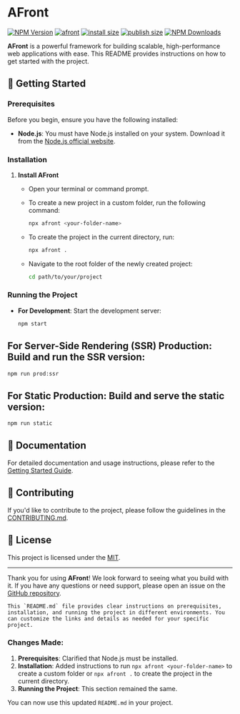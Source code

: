 # AFront

[![NPM Version][npm-version-image]][npm-url]
[![afront](https://snyk.io/advisor/npm-package/afront/badge.svg)](https://snyk.io/advisor/npm-package/afront/badge.svg)
[![install size](https://packagephobia.com/badge?p=afront)](https://packagephobia.com/result?p=afront)
[![publish size](https://badgen.net/packagephobia/publish/afront)](https://www.npmjs.com/package/afront)
[![NPM Downloads][npm-downloads-image]][npm-downloads-url]


**AFront** is a powerful framework for building scalable, high-performance web applications with ease. This README provides instructions on how to get started with the project.

## 🚀 Getting Started

### Prerequisites

Before you begin, ensure you have the following installed:

- **Node.js**: You must have Node.js installed on your system. Download it from the [Node.js official website](https://nodejs.org/).

### Installation

1. **Install AFront**

   - Open your terminal or command prompt.
   - To create a new project in a custom folder, run the following command:
     ```bash
     npx afront <your-folder-name>
     ```
   - To create the project in the current directory, run:
     ```bash
     npx afront .
     ```

   - Navigate to the root folder of the newly created project:
     ```bash
     cd path/to/your/project
     ```

### Running the Project

- **For Development**: Start the development server:
  ```bash
  npm start
  ```

## For Server-Side Rendering (SSR) Production: Build and run the SSR version:
  ```bash
  npm run prod:ssr
  ```
## For Static Production: Build and serve the static version:
  ```bash
  npm run static
  ```

## 📄 Documentation

For detailed documentation and usage instructions, please refer to the [Getting Started Guide](https://github.com/Asggen/afront/).

## 🤝 Contributing

If you'd like to contribute to the project, please follow the guidelines in the [CONTRIBUTING.md](CONTRIBUTING.md).

## 📝 License

This project is licensed under the [MIT](LICENSE).

---

Thank you for using **AFront**! We look forward to seeing what you build with it. If you have any questions or need support, please open an issue on the [GitHub repository](https://github.com/Asggen/afront/issues).


```arduino
This `README.md` file provides clear instructions on prerequisites, installation, and running the project in different environments. You can customize the links and details as needed for your specific project.
```


### Changes Made:
1. **Prerequisites**: Clarified that Node.js must be installed.
2. **Installation**: Added instructions to run `npx afront <your-folder-name>` to create a custom folder or `npx afront .` to create the project in the current directory.
3. **Running the Project**: This section remained the same.

You can now use this updated `README.md` in your project.



[npm-url]: https://npmjs.org/package/afront
[npm-version-image]: https://badgen.net/npm/v/afront
[npm-downloads-image]: https://badgen.net/npm/dm/afront
[npm-downloads-url]: https://npmcharts.com/compare/afront?minimal=true

